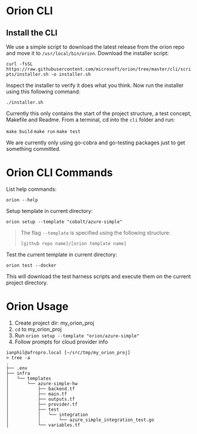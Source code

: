 # Orion CLI

## Install the CLI

We use a simple script to download the latest release from the orion repo and move it to `/usr/local/bin/orion`. Download the installer script:

`curl -fsSL https://raw.githubusercontent.com/microsoft/orion/tree/master/cli/scripts/installer.sh -o installer.sh`

Inspect the installer to verify it does what you think. Now run the installer using this following command:

`./installer.sh`

Currently this only contains the start of the project structure, a test concept, Makefile and Readme. From a terminal, cd into the `cli` folder and run:

```make build```
```make run```
```make test```

We are currently only using go-cobra and go-testing packages just to get something committed. 

# Orion CLI Commands

List help commands:

```orion --help```

Setup template in current directory:

```orion setup --template "cobalt/azure-simple"```

> The flag `--template` is specified using the following structure:
>
> `[github repo name]/[orion template name]`

Test the current template in current directory:

```orion test --docker```

This will download the test harness scripts and execute them on the current project directory.

# Orion Usage
1. Create project dir: my_orion_proj
2. `cd` to my_orion_proj
3. Run `orion setup --template "orion/azure-simple"`
4. Follow prompts for cloud provider info

```
ianphil@afropro.local [~/src/tmp/my_orion_proj]
> tree -a
.
├── .env
├── infra
│   └── templates
│       └── azure-simple-hw
│           ├── backend.tf
│           ├── main.tf
│           ├── outputs.tf
│           ├── provider.tf
│           ├── test
│           │   └── integration
│           │       └── azure_simple_integration_test.go
│           └── variables.tf
```